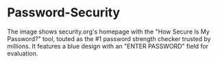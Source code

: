 # Password-Security
The image shows security.org's homepage with the "How Secure Is My Password?" tool, touted as the #1 password strength checker trusted by millions. It features a blue design with an "ENTER PASSWORD" field for evaluation.

